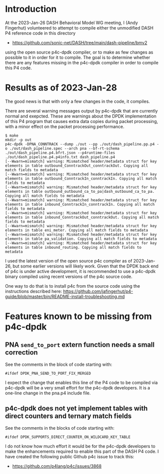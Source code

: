 # Introduction

At the 2023-Jan-26 DASH Behavioral Model WG meeting, I (Andy
Fingerhut) volunteered to attempt to compile either the unmodified
DASH P4 reference code in this directory

+ https://github.com/sonic-net/DASH/tree/main/dash-pipeline/bmv2

using the open source p4c-dpdk compiler, or to make as few changes as
possible to it in order for it to compile.  The goal is to determine
whether there are any features missing in the p4c-dpdk compiler in
order to compile this P4 code.


# Results as of 2023-Jan-28

The good news is that with only a few changes in the code, it
compiles.

There are several warning messages output by p4c-dpdk that are
currently normal and exepcted.  These are warnings about the DPDK
implementation of this P4 program that causes extra data copies during
packet processing, with a minor effect on the packet processing
performance.

```
$ make
mkdir -p out
p4c-dpdk -DPNA_CONNTRACK --dump ./out --pp ./out/dash_pipeline.pp.p4 -o ./out/dash_pipeline.spec --arch pna --bf-rt-schema ./out/dash_pipeline.p4.bfrt.json --p4runtime-files ./out/dash_pipeline.p4.p4info.txt dash_pipeline.p4
[--Wwarn=mismatch] warning: Mismatched header/metadata struct for key elements in table outbound_ConntrackOut_conntrackOut. Copying all match fields to metadata
[--Wwarn=mismatch] warning: Mismatched header/metadata struct for key elements in table outbound_ConntrackIn_conntrackIn. Copying all match fields to metadata
[--Wwarn=mismatch] warning: Mismatched header/metadata struct for key elements in table outbound_outbound_ca_to_pa|dash_outbound_ca_to_pa. Copying all match fields to metadata
[--Wwarn=mismatch] warning: Mismatched header/metadata struct for key elements in table inbound_ConntrackIn_conntrackIn. Copying all match fields to metadata
[--Wwarn=mismatch] warning: Mismatched header/metadata struct for key elements in table inbound_ConntrackOut_conntrackOut. Copying all match fields to metadata
[--Wwarn=mismatch] warning: Mismatched header/metadata struct for key elements in table eni_meter. Copying all match fields to metadata
[--Wwarn=mismatch] warning: Mismatched header/metadata struct for key elements in table pa_validation. Copying all match fields to metadata
[--Wwarn=mismatch] warning: Mismatched header/metadata struct for key elements in table inbound_routing. Copying all match fields to metadata
```

I used the latest version of the open source p4c compiler as of
2023-Jan-26, but some earlier versions will likely work.  Given that
the DPDK back end of p4c is under active development, it is
recommended to use a p4c-dpdk binary compiled using recent versions of
the p4c source code.

One way to do that is to install p4c from the source code using the
instructions described here:
https://github.com/jafingerhut/p4-guide/blob/master/bin/README-install-troubleshooting.md


# Features known to be missing from p4c-dpdk


## PNA `send_to_port` extern function needs a small correction

See the comments in the block of code starting with:

```
#ifdef DPDK_PNA_SEND_TO_PORT_FIX_MERGED
```

I expect the change that enables this line of the P4 code to be
compiled via p4c-dpdk will be a very small effort for the p4c-dpdk
developers.  It is a one-line change in the pna.p4 include file.


## p4c-dpdk does not yet implement tables with direct counters and ternary match fields

See the comments in the blocks of code starting with:

```
#ifdef DPDK_SUPPORTS_DIRECT_COUNTER_ON_WILDCARD_KEY_TABLE
```

I do not know how much effort it would be for the p4c-dpdk developers
to make the enhancements required to enable this part of the DASH P4
code.  I have created the following public Github p4c issue to track
this:

+ https://github.com/p4lang/p4c/issues/3868
